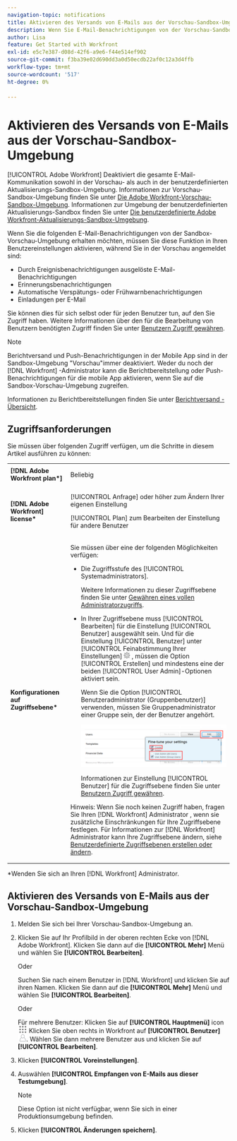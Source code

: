 ```yaml
---
navigation-topic: notifications
title: Aktivieren des Versands von E-Mails aus der Vorschau-Sandbox-Umgebung
description: Wenn Sie E-Mail-Benachrichtigungen von der Vorschau-Sandbox-Umgebung erhalten möchten, müssen Sie diese Funktion in Ihren Benutzereinstellungen aktivieren, während Sie bei der Vorschau angemeldet sind.
author: Lisa
feature: Get Started with Workfront
exl-id: e5c7e387-d08d-42f6-a9e6-f44e514ef902
source-git-commit: f3ba39e02d690dd3a0d50ecdb22af0c12a3d4ffb
workflow-type: tm+mt
source-wordcount: '517'
ht-degree: 0%

---
```


# Aktivieren des Versands von E-Mails aus der Vorschau-Sandbox-Umgebung

[!UICONTROL Adobe Workfront] Deaktiviert die gesamte E-Mail-Kommunikation sowohl in der Vorschau- als auch in der benutzerdefinierten Aktualisierungs-Sandbox-Umgebung. Informationen zur Vorschau-Sandbox-Umgebung finden Sie unter [Die Adobe Workfront-Vorschau-Sandbox-Umgebung](../../administration-and-setup/set-up-workfront/workfront-testing-environments/wf-preview-sandbox-environment.md). Informationen zur Umgebung der benutzerdefinierten Aktualisierungs-Sandbox finden Sie unter [Die benutzerdefinierte Adobe Workfront-Aktualisierungs-Sandbox-Umgebung](../../administration-and-setup/set-up-workfront/workfront-testing-environments/wf-custom-refresh-sandbox-environment.md).

Wenn Sie die folgenden E-Mail-Benachrichtigungen von der Sandbox-Vorschau-Umgebung erhalten möchten, müssen Sie diese Funktion in Ihren Benutzereinstellungen aktivieren, während Sie in der Vorschau angemeldet sind:

* Durch Ereignisbenachrichtigungen ausgelöste E-Mail-Benachrichtigungen
* Erinnerungsbenachrichtigungen
* Automatische Verspätungs- oder Frühwarnbenachrichtigungen
* Einladungen per E-Mail

Sie können dies für sich selbst oder für jeden Benutzer tun, auf den Sie Zugriff haben. Weitere Informationen über den für die Bearbeitung von Benutzern benötigten Zugriff finden Sie unter [Benutzern Zugriff gewähren](../../administration-and-setup/add-users/configure-and-grant-access/grant-access-other-users.md).

>[!NOTE]
>
>Berichtversand und Push-Benachrichtigungen in der Mobile App sind in der Sandbox-Umgebung &quot;Vorschau&quot;immer deaktiviert. Weder du noch der [!DNL Workfront] -Administrator kann die Berichtbereitstellung oder Push-Benachrichtigungen für die mobile App aktivieren, wenn Sie auf die Sandbox-Vorschau-Umgebung zugreifen.
>
>Informationen zu Berichtbereitstellungen finden Sie unter [Berichtversand - Übersicht](../../reports-and-dashboards/reports/creating-and-managing-reports/set-up-report-deliveries.md).

## Zugriffsanforderungen

Sie müssen über folgenden Zugriff verfügen, um die Schritte in diesem Artikel ausführen zu können:

<table style="table-layout:auto"> 
 <col> 
 </col> 
 <col> 
 </col> 
 <tbody> 
  <tr> 
   <td role="rowheader"><strong>[!DNL Adobe Workfront plan*]</strong></td> 
   <td> <p>Beliebig</p> </td> 
  </tr> 
  <tr> 
   <td role="rowheader"><strong>[!DNL Adobe Workfront] license*</strong></td> 
   <td> <p>[!UICONTROL Anfrage] oder höher zum Ändern Ihrer eigenen Einstellung</p> <p>[!UICONTROL Plan] zum Bearbeiten der Einstellung für andere Benutzer</p> </td> 
  </tr> 
  <tr> 
   <td role="rowheader"><strong>Konfigurationen auf Zugriffsebene*</strong></td> 
   <td> <p>Sie müssen über eine der folgenden Möglichkeiten verfügen:</p> 
    <ul> 
     <li> <p>Die Zugriffsstufe des [!UICONTROL Systemadministrators].</p> <p> Weitere Informationen zu dieser Zugriffsebene finden Sie unter <a href="../../administration-and-setup/add-users/configure-and-grant-access/grant-a-user-full-administrative-access.md" class="MCXref xref">Gewähren eines vollen Administratorzugriffs</a>. </p> </li> 
     <li> <p>In Ihrer Zugriffsebene muss [!UICONTROL Bearbeiten] für die Einstellung [!UICONTROL Benutzer] ausgewählt sein. Und für die Einstellung [!UICONTROL Benutzer] unter [!UICONTROL Feinabstimmung Ihrer Einstellungen] <img src="assets/gear-icon-in-access-levels.png"> , müssen die Option [!UICONTROL Erstellen] und mindestens eine der beiden [!UICONTROL User Admin]-Optionen aktiviert sein. </p> <p>Wenn Sie die Option [!UICONTROL Benutzeradministrator (Gruppenbenutzer)] verwenden, müssen Sie Gruppenadministrator einer Gruppe sein, der der Benutzer angehört.</p> <p> <img src="assets/access-req-users-350x101.png" style="width: 350;height: 101;"> </p> <p>Informationen zur Einstellung [!UICONTROL Benutzer] für die Zugriffsebene finden Sie unter <a href="../../administration-and-setup/add-users/configure-and-grant-access/grant-access-other-users.md" class="MCXref xref">Benutzern Zugriff gewähren</a>.</p> </li> 
    </ul> <p>Hinweis: Wenn Sie noch keinen Zugriff haben, fragen Sie Ihren [!DNL Workfront] Administrator , wenn sie zusätzliche Einschränkungen für Ihre Zugriffsebene festlegen. Für Informationen zur [!DNL Workfront] Administrator kann Ihre Zugriffsebene ändern, siehe <a href="../../administration-and-setup/add-users/configure-and-grant-access/create-modify-access-levels.md" class="MCXref xref">Benutzerdefinierte Zugriffsebenen erstellen oder ändern</a>.</p> </td> 
  </tr> 
 </tbody> 
</table>

&#42;Wenden Sie sich an Ihren [!DNL Workfront] Administrator.

## Aktivieren des Versands von E-Mails aus der Vorschau-Sandbox-Umgebung

1. Melden Sie sich bei Ihrer Vorschau-Sandbox-Umgebung an.
1. Klicken Sie auf Ihr Profilbild in der oberen rechten Ecke von [!DNL Adobe Workfront]. Klicken Sie dann auf die **[!UICONTROL Mehr]** Menü und wählen Sie **[!UICONTROL Bearbeiten]**.

   Oder

   Suchen Sie nach einem Benutzer in [!DNL Workfront] und klicken Sie auf ihren Namen. Klicken Sie dann auf die **[!UICONTROL Mehr]** Menü und wählen Sie **[!UICONTROL Bearbeiten]**.

   Oder

   Für mehrere Benutzer: Klicken Sie auf **[!UICONTROL Hauptmenü]** icon ![](assets/main-menu-icon.png) Klicken Sie oben rechts in Workfront auf **[!UICONTROL Benutzer]** ![](assets/users-icon-in-main-menu.png).  Wählen Sie dann mehrere Benutzer aus und klicken Sie auf **[!UICONTROL Bearbeiten]**.

1. Klicken **[!UICONTROL Voreinstellungen]**.
1. Auswählen **[!UICONTROL Empfangen von E-Mails aus dieser Testumgebung]**.

   >[!NOTE]
   >
   >Diese Option ist nicht verfügbar, wenn Sie sich in einer Produktionsumgebung befinden.

1. Klicken **[!UICONTROL Änderungen speichern]**.
